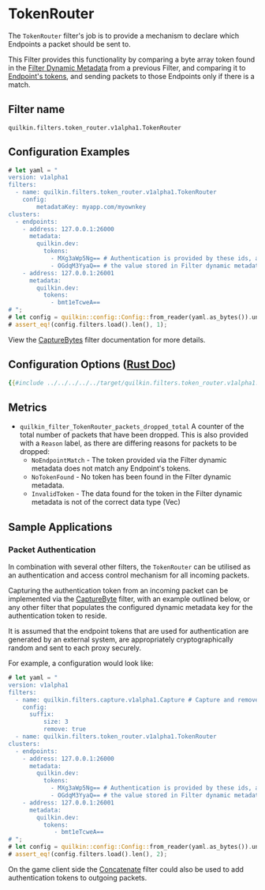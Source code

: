 # TokenRouter

The `TokenRouter` filter's job is to provide a mechanism to declare which Endpoints a packet should be sent to.

This Filter provides this functionality by comparing a byte array token found in the
[Filter Dynamic Metadata][filter-dynamic-metadata] from a previous Filter, and comparing it to
[Endpoint's tokens][endpoint-tokens], and sending packets to those Endpoints only if there is a match.

## Filter name
```text
quilkin.filters.token_router.v1alpha1.TokenRouter
```

## Configuration Examples
```rust
# let yaml = "
version: v1alpha1
filters:
  - name: quilkin.filters.token_router.v1alpha1.TokenRouter
    config:
        metadataKey: myapp.com/myownkey
clusters:
  - endpoints:
    - address: 127.0.0.1:26000
      metadata:
        quilkin.dev:
          tokens:
            - MXg3aWp5Ng== # Authentication is provided by these ids, and matched against
            - OGdqM3YyaQ== # the value stored in Filter dynamic metadata
    - address: 127.0.0.1:26001
      metadata:
        quilkin.dev:
          tokens:
            - bmt1eTcweA==
# ";
# let config = quilkin::config::Config::from_reader(yaml.as_bytes()).unwrap();
# assert_eq!(config.filters.load().len(), 1);
```

View the [CaptureBytes](capture.md) filter documentation for more details.

## Configuration Options ([Rust Doc](../../../../api/quilkin/filters/token_router/struct.Config.html))

```yaml
{{#include ../../../../../target/quilkin.filters.token_router.v1alpha1.yaml}}
```

## Metrics

* `quilkin_filter_TokenRouter_packets_dropped_total`
  A counter of the total number of packets that have been dropped. This is also provided with a `Reason` label, as there
  are differing reasons for packets to be dropped:
    * `NoEndpointMatch` - The token provided via the Filter dynamic metadata does not match any Endpoint's tokens.
    * `NoTokenFound` - No token has been found in the Filter dynamic metadata.
    * `InvalidToken` - The data found for the token in the Filter dynamic metadata is not of the correct data type
       (Vec<u8>)

## Sample Applications

### Packet Authentication

In combination with several other filters, the `TokenRouter` can be utilised as an authentication and access control
mechanism for all incoming packets.

Capturing the authentication token from an incoming packet can be implemented via the [CaptureByte](capture.md)
filter, with an example outlined below, or any other filter that populates the configured dynamic metadata key for the
authentication token to reside.

It is assumed that the endpoint tokens that are used for authentication are generated by an external system, are
appropriately cryptographically random and sent to each proxy securely.

For example, a configuration would look like:

```rust
# let yaml = "
version: v1alpha1
filters:
  - name: quilkin.filters.capture.v1alpha1.Capture # Capture and remove the authentication token
    config:
      suffix:
          size: 3
          remove: true
  - name: quilkin.filters.token_router.v1alpha1.TokenRouter
clusters:
  - endpoints:
    - address: 127.0.0.1:26000
      metadata:
        quilkin.dev:
          tokens:
            - MXg3aWp5Ng== # Authentication is provided by these ids, and matched against
            - OGdqM3YyaQ== # the value stored in Filter dynamic metadata
    - address: 127.0.0.1:26001
      metadata:
        quilkin.dev:
          tokens:
             - bmt1eTcweA==
# ";
# let config = quilkin::config::Config::from_reader(yaml.as_bytes()).unwrap();
# assert_eq!(config.filters.load().len(), 2);
```

On the game client side the [Concatenate](concatenate.md) filter could also be used to add authentication
tokens to outgoing packets.

[filter-dynamic-metadata]: ../filters.md#filter-dynamic-metadata
[endpoint-tokens]: ../../proxy.md#endpoints
